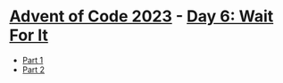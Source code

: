 # [Advent of Code 2023](../README.md) - [Day 6: Wait For It](https://adventofcode.com/2023/day/6)


* [Part 1](part1/README.md)
* [Part 2](part2/README.md)

